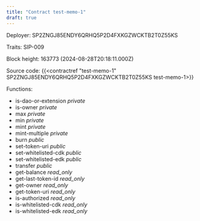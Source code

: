 ```yaml
---
title: "Contract test-memo-1"
draft: true
---
```

Deployer: SP2ZNGJ85ENDY6QRHQ5P2D4FXKGZWCKTB2T0Z55KS

Traits:
SIP-009 



Block height: 163773 (2024-08-28T20:18:11.000Z)

Source code: {{<contractref "test-memo-1" SP2ZNGJ85ENDY6QRHQ5P2D4FXKGZWCKTB2T0Z55KS test-memo-1>}}

Functions:

* is-dao-or-extension _private_
* is-owner _private_
* max _private_
* min _private_
* mint _private_
* mint-multiple _private_
* burn _public_
* set-token-uri _public_
* set-whitelisted-cdk _public_
* set-whitelisted-edk _public_
* transfer _public_
* get-balance _read_only_
* get-last-token-id _read_only_
* get-owner _read_only_
* get-token-uri _read_only_
* is-authorized _read_only_
* is-whitelisted-cdk _read_only_
* is-whitelisted-edk _read_only_
